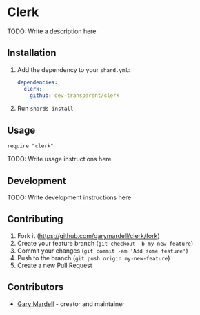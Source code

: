 # Clerk

TODO: Write a description here

## Installation

1. Add the dependency to your `shard.yml`:

   ```yaml
   dependencies:
     clerk:
       github: dev-transparent/clerk
   ```

2. Run `shards install`

## Usage

```crystal
require "clerk"
```

TODO: Write usage instructions here

## Development

TODO: Write development instructions here

## Contributing

1. Fork it (<https://github.com/garymardell/clerk/fork>)
2. Create your feature branch (`git checkout -b my-new-feature`)
3. Commit your changes (`git commit -am 'Add some feature'`)
4. Push to the branch (`git push origin my-new-feature`)
5. Create a new Pull Request

## Contributors

- [Gary Mardell](https://github.com/garymardell) - creator and maintainer
